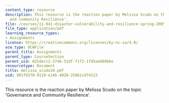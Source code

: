 ```yaml
---
content_type: resource
description: This resource is the reaction paper by Melissa Scudo on the topic 'Governance
  and Community Resilience'.
file: /courses/11-941-disaster-vulnerability-and-resilience-spring-2005/901fb5789110e14b402825861cd74123_melissa_scudo10.pdf
file_type: application/pdf
learning_resource_types:
- Assignments
license: https://creativecommons.org/licenses/by-nc-sa/4.0/
ocw_type: OCWFile
parent_title: Assignments
parent_type: CourseSection
parent_uid: 025decc2-3746-51df-f1f2-1fd5ad489b6e
resourcetype: Document
title: melissa_scudo10.pdf
uid: 901fb578-9110-e14b-4028-25861cd74123
---
```

This resource is the reaction paper by Melissa Scudo on the topic 'Governance and Community Resilience'.